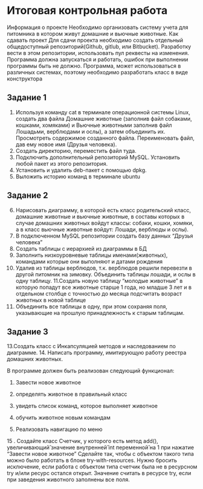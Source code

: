 
# Итоговая контрольная работа
Информация о проекте
Необходимо организовать систему учета для питомника в котором живут
домашние и вьючные животные.
Как сдавать проект
Для сдачи проекта необходимо создать отдельный общедоступный
репозиторий(Github, gitlub, или Bitbucket). Разработку вести в этом
репозитории, использовать пул реквесты на изменения. Программа должна
запускаться и работать, ошибок при выполнении программы быть не должно.
Программа, может использоваться в различных системах, поэтому необходимо
разработать класс в виде конструктора
## Задание 1
1. Используя команду cat в терминале операционной системы Linux, создать
два файла Домашние животные (заполнив файл собаками, кошками,
хомяками) и Вьючные животными заполнив файл Лошадьми, верблюдами и
ослы), а затем объединить их. Просмотреть содержимое созданного файла.
Переименовать файл, дав ему новое имя (Друзья человека).
2. Создать директорию, переместить файл туда.
3. Подключить дополнительный репозиторий MySQL. Установить любой пакет
из этого репозитория.
4. Установить и удалить deb-пакет с помощью dpkg.
5. Выложить историю команд в терминале ubuntu

## Задание 2
6. Нарисовать диаграмму, в которой есть класс родительский класс, домашние
животные и вьючные животные, в составы которых в случае домашних
животных войдут классы: собаки, кошки, хомяки, а в класс вьючные животные
войдут: Лошади, верблюды и ослы).
7. В подключенном MySQL репозитории создать базу данных “Друзья
человека”
8. Создать таблицы с иерархией из диаграммы в БД
9. Заполнить низкоуровневые таблицы именами(животных), командами
которые они выполняют и датами рождения
10. Удалив из таблицы верблюдов, т.к. верблюдов решили перевезти в другой
питомник на зимовку. Объединить таблицы лошади, и ослы в одну таблицу.
11.Создать новую таблицу “молодые животные” в которую попадут все
животные старше 1 года, но младше 3 лет и в отдельном столбце с точностью
до месяца подсчитать возраст животных в новой таблице
12. Объединить все таблицы в одну, при этом сохраняя поля, указывающие на
прошлую принадлежность к старым таблицам.

## Задание 3
13.Создать класс с Инкапсуляцией методов и наследованием по диаграмме.
14. Написать программу, имитирующую работу реестра домашних животных.

В программе должен быть реализован следующий функционал:

1. Завести новое животное

2. определять животное в правильный класс

3. увидеть список команд, которое выполняет животное

4. обучить животное новым командам

5. Реализовать навигацию по меню

15 . Создайте класс Счетчик, у которого есть метод add(), увеличивающий̆
значение внутренней̆  int переменной̆ на 1 при нажатие “Завести новое
животное” Сделайте так, чтобы с объектом такого типа можно было работать в
блоке try-with-resources. Нужно бросить исключение, если работа с объектом
типа счетчик была не в ресурсном try и/или ресурс остался открыт. Значение
считать в ресурсе try, если при заведения животного заполнены все поля.